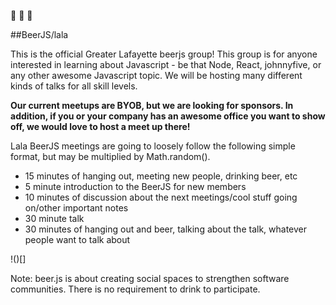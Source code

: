:beer:
:beer:
:beer:

##BeerJS/lala

This is the official Greater Lafayette beerjs group! 
This group is for anyone interested in learning about Javascript - be that Node, React, johnnyfive, or any other awesome Javascript topic. 
We will be hosting many different kinds of talks for all skill levels. 

**Our current meetups are BYOB, but we are looking for sponsors. In addition, if you or your company has an awesome office you want to show off, we would love to host a meet up there!**

Lala BeerJS meetings are going to loosely follow the following simple format, but may be multiplied by Math.random().
- 15 minutes of hanging out, meeting new people, drinking beer, etc
- 5 minute introduction to the BeerJS for new members
- 10 minutes of discussion about the next meetings/cool stuff going on/other important notes
- 30 minute talk
- 30 minutes of hanging out and beer, talking about the talk, whatever people want to talk about

!()[]

Note: beer.js is about creating social spaces to strengthen software communities. There is no requirement to drink to participate.
